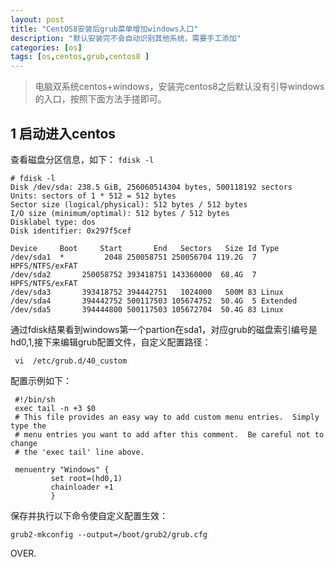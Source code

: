 ```yaml
---
layout: post
title: "CentOS8安装后grub菜单增加windows入口"
description: "默认安装完不会自动识别其他系统，需要手工添加"
categories: [os]
tags: [os,centos,grub,centos8 ]
---
```


> 电脑双系统centos+windows，安装完centos8之后默认没有引导windows的入口，按照下面方法手搓即可。

## 1 启动进入centos
查看磁盘分区信息，如下：
```fdisk -l```

```
# fdisk -l
Disk /dev/sda: 238.5 GiB, 256060514304 bytes, 500118192 sectors
Units: sectors of 1 * 512 = 512 bytes
Sector size (logical/physical): 512 bytes / 512 bytes
I/O size (minimum/optimal): 512 bytes / 512 bytes
Disklabel type: dos
Disk identifier: 0x297f5cef

Device     Boot     Start       End   Sectors   Size Id Type
/dev/sda1  *         2048 250058751 250056704 119.2G  7 HPFS/NTFS/exFAT
/dev/sda2       250058752 393418751 143360000  68.4G  7 HPFS/NTFS/exFAT
/dev/sda3       393418752 394442751   1024000   500M 83 Linux
/dev/sda4       394442752 500117503 105674752  50.4G  5 Extended
/dev/sda5       394444800 500117503 105672704  50.4G 83 Linux
 ```
通过fdisk结果看到windows第一个partion在sda1，对应grub的磁盘索引编号是hd0,1,接下来编辑grub配置文件，自定义配置路径：
```
 vi  /etc/grub.d/40_custom
```
配置示例如下：
```
 #!/bin/sh
 exec tail -n +3 $0
 # This file provides an easy way to add custom menu entries.  Simply type the
 # menu entries you want to add after this comment.  Be careful not to change
 # the 'exec tail' line above.

 menuentry "Windows" {
         set root=(hd0,1)
         chainloader +1
         }
```

保存并执行以下命令使自定义配置生效：
```
grub2-mkconfig --output=/boot/grub2/grub.cfg
```
OVER.
